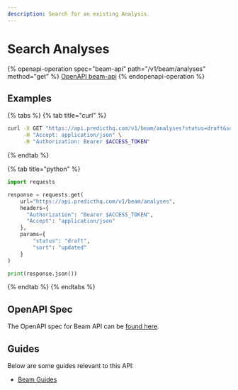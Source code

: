 ```yaml
---
description: Search for an existing Analysis.
---
```


# Search Analyses

{% openapi-operation spec="beam-api" path="/v1/beam/analyses" method="get" %}
[OpenAPI beam-api](https://raw.githubusercontent.com/predicthq/api-specs/refs/heads/main/openapi/beam-api.yaml)
{% endopenapi-operation %}

## Examples

{% tabs %}
{% tab title="curl" %}
```bash
curl -X GET "https://api.predicthq.com/v1/beam/analyses?status=draft&sort=updated" \
     -H "Accept: application/json" \
     -H "Authorization: Bearer $ACCESS_TOKEN"
```
{% endtab %}

{% tab title="python" %}
```python
import requests

response = requests.get(
    url="https://api.predicthq.com/v1/beam/analyses",
    headers={
      "Authorization": "Bearer $ACCESS_TOKEN",
      "Accept": "application/json"
    },
    params={
        "status": "draft",
        "sort": "updated"
    }
)

print(response.json())
```
{% endtab %}
{% endtabs %}

## OpenAPI Spec

The OpenAPI spec for Beam API can be [found here](https://api.predicthq.com/docs/?urls.primaryName=Beam+API).

## Guides

Below are some guides relevant to this API:

* [Beam Guides](https://app.gitbook.com/s/tNhzHETmXsrWeVBndqqJ/getting-started/guides/beam-guides)
